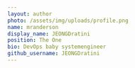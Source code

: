 ```yaml
---
layout: author
photo: /assets/img/uploads/profile.png
name: mranderson
display_name: JEONGDratini
position: The One
bio: DevOps baby systemengineer 
github_username: JEONGDratini
---
```



